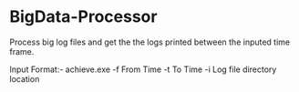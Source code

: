 # BigData-Processor
Process big log files and get the the logs printed between the inputed time frame.

Input Format:-
achieve.exe -f From Time -t To Time -i Log file directory location
